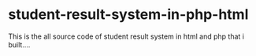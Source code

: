 # student-result-system-in-php-html
This is the all source code of student result system in html and php that i built....
